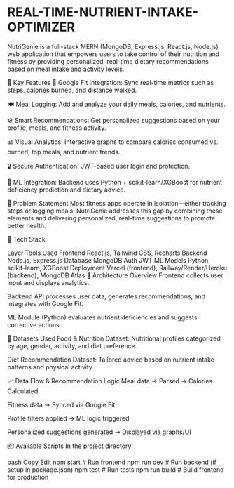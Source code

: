 # REAL-TIME-NUTRIENT-INTAKE-OPTIMIZER
NutriGenie is a full-stack MERN (MongoDB, Express.js, React.js, Node.js) web application that empowers users to take control of their nutrition and fitness by providing personalized, real-time dietary recommendations based on meal intake and activity levels.

🚀 Key Features
🔗 Google Fit Integration: Sync real-time metrics such as steps, calories burned, and distance walked.

🍽️ Meal Logging: Add and analyze your daily meals, calories, and nutrients.

⚙️ Smart Recommendations: Get personalized suggestions based on your profile, meals, and fitness activity.

📊 Visual Analytics: Interactive graphs to compare calories consumed vs. burned, top meals, and nutrient trends.

🔒 Secure Authentication: JWT-based user login and protection.

🤖 ML Integration: Backend uses Python + scikit-learn/XGBoost for nutrient deficiency prediction and dietary advice.

📌 Problem Statement
Most fitness apps operate in isolation—either tracking steps or logging meals. NutriGenie addresses this gap by combining these elements and delivering personalized, real-time suggestions to promote better health.

📂 Tech Stack

Layer	Tools Used
Frontend	React.js, Tailwind CSS, Recharts
Backend	Node.js, Express.js
Database	MongoDB
Auth	JWT
ML Models	Python, scikit-learn, XGBoost
Deployment	Vercel (frontend), Railway/Render/Heroku (backend), MongoDB Atlas
📐 Architecture Overview
Frontend collects user input and displays analytics.

Backend API processes user data, generates recommendations, and integrates with Google Fit.

ML Module (Python) evaluates nutrient deficiencies and suggests corrective actions.

🧪 Datasets Used
Food & Nutrition Dataset: Nutritional profiles categorized by age, gender, activity, and diet preference.

Diet Recommendation Dataset: Tailored advice based on nutrient intake patterns and physical activity.

📈 Data Flow & Recommendation Logic
Meal data → Parsed → Calories Calculated

Fitness data → Synced via Google Fit

Profile filters applied → ML logic triggered

Personalized suggestions generated → Displayed via graphs/UI

📦 Available Scripts
In the project directory:

bash
Copy
Edit
npm start           # Run frontend
npm run dev         # Run backend (if setup in package.json)
npm test            # Run tests
npm run build       # Build frontend for production

